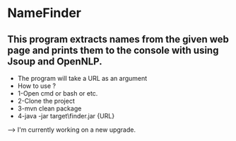 # NameFinder
## This program extracts names from the given web page and prints them to the console with using Jsoup and OpenNLP.

* The program will take a URL as an argument
* How to use ?
* 1-Open cmd or bash or etc.
* 2-Clone the project
* 3-mvn clean package
* 4-java -jar target\finder.jar {URL}

--> I'm currently working on a new upgrade.
